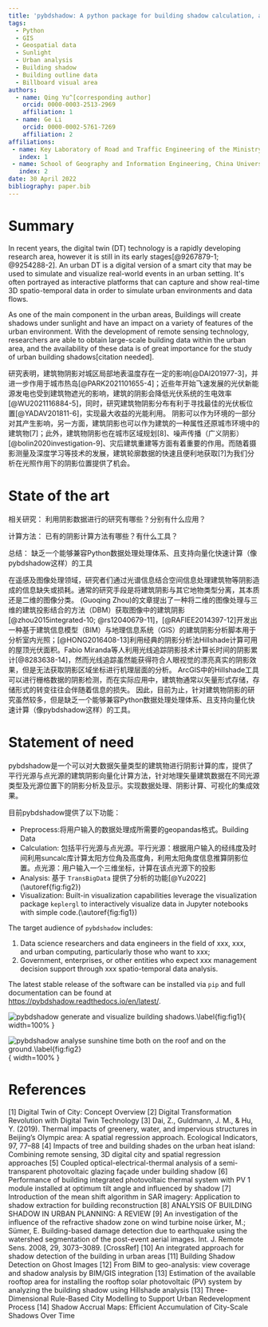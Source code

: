 ```yaml
---
title: 'pybdshadow: A python package for building shadow calculation, analysis and visualization'
tags:
  - Python
  - GIS
  - Geospatial data 
  - Sunlight 
  - Urban analysis 
  - Building shadow 
  - Building outline data 
  - Billboard visual area
authors:
  - name: Qing Yu^[corresponding author]
    orcid: 0000-0003-2513-2969
    affiliation: 1
  - name: Ge Li
    orcid: 0000-0002-5761-7269
    affiliation: 2
affiliations:
 - name: Key Laboratory of Road and Traffic Engineering of the Ministry of Education, Tongji University, 4800 Cao’an Road, Shanghai 201804, People’s Republic of China
   index: 1
 - name: School of Geography and Information Engineering, China University of Geosciences (Wuhan), Wuhan 430074, People’s Republic of China
   index: 2
date: 30 April 2022
bibliography: paper.bib
---
```

# Summary


In recent years, the digital twin (DT) technology is a rapidly developing research area, however it is still in its early stages[@9267879-1; @9254288-2]. An urban DT is a digital version of a smart city that may be used to simulate and visualize real-world events in an urban setting. It's often portrayed as interactive platforms that can capture and show real-time 3D spatio-temporal data in order to simulate urban environments and data flows.

As one of the main component in the urban areas, Buildings will create shadows under sunlight and have an impact on a variety of features of the urban environment. With the development of remote sensing technology, researchers are able to obtain large-scale building data within the urban area, and the availability of these data is of great importance for the study of urban building shadows[citation needed].

研究表明，建筑物阴影对城区局部地表温度存在一定的影响[@DAI201977-3]，并进一步作用于城市热岛[@PARK2021101655-4]；近些年开始飞速发展的光伏新能源发电也受到建筑物遮光的影响，建筑的阴影会降低光伏系统的生电效率[@WU2021116884-5]，同时，研究建筑物阴影分布有利于寻找最佳的光伏板位置[@YADAV201811-6]，实现最大收益的光能利用。
阴影可以作为环境的一部分对其产生影响，另一方面，建筑阴影也可以作为建筑的一种属性还原城市环境中的建筑物[7]；此外，建筑物阴影也在城市区域规划[8]、噪声传播（广义阴影）[@bolin2020investigation-9]、灾后建筑重建等方面有着重要的作用。而随着摄影测量及深度学习等技术的发展，建筑轮廓数据的快速且便利地获取[?]为我们分析在光照作用下的阴影位置提供了机会。

# State of the art

相关研究：
利用阴影数据进行的研究有哪些？分别有什么应用？

计算方法：
已有的阴影计算方法有哪些？有什么工具？

总结：
缺乏一个能够兼容Python数据处理处理体系、且支持向量化快速计算（像pybdshadow这样）的工具

在遥感及图像处理领域，研究者们通过光谱信息结合空间信息处理建筑物等阴影造成的信息缺失或损耗。通常的研究手段是将建筑阴影与其它地物类型分离，其本质还是二维的图像分类。
(Guoqing Zhou)的文章提出了一种将二维的图像处理与三维的建筑投影结合的方法（DBM）获取图像中的建筑阴影[@zhou2015integrated-10; @rs12040679-11]，[@RAFIEE2014397-12]开发出一种基于建筑信息模型（BIM）与地理信息系统（GIS）的建筑阴影分析脚本用于分析室内光照；[@HONG2016408-13]利用经典的阴影分析法Hillshade计算可用的屋顶光伏面积。Fabio Miranda等人利用光线追踪阴影技术计算长时间的阴影累计[@8283638-14]，然而光线追踪虽然能获得符合人眼视觉的漂亮真实的阴影效果，但是无法获取阴影区域坐标进行机理层面的分析。
ArcGIS中的Hillshade工具可以进行栅格数据的阴影检测，而在实际应用中，建筑物通常以矢量形式存储，存储形式的转变往往会伴随着信息的损失。
因此，目前为止，针对建筑物阴影的研究虽然较多，但是缺乏一个能够兼容Python数据处理处理体系、且支持向量化快速计算（像pybdshadow这样）的工具。

# Statement of need

pybdshadow是一个可以对大数据矢量类型的建筑物进行阴影计算的库，提供了平行光源与点光源的建筑阴影向量化计算方法，针对地理矢量建筑数据在不同光源类型及光源位置下的阴影分析及显示。实现数据处理、阴影计算、可视化的集成效果。

目前pybdshadow提供了以下功能：

- Preprocess:将用户输入的数据处理成所需要的geopandas格式。Building Data
- Calculation: 包括平行光源与点光源。平行光源：根据用户输入的经纬度及时间利用suncalc库计算太阳方位角及高度角，利用太阳角度信息推算阴影位置。点光源：用户输入一个三维坐标，计算在该点光源下的投影
- Analysis: 基于 `TransBigData` 提供了分析的功能[@Yu2022]
  (\autoref{fig:fig2})
- Visualization: Built-in visualization capabilities leverage the visualization package `keplergl` to interactively visualize data in Jupyter notebooks with simple code.(\autoref{fig:fig1})

The target audience of `pybdshadow` includes:

1. Data science researchers and data engineers in the field of xxx, xxx, and urban computing, particularly those who want to xxx;
2. Government, enterprises, or other entities who expect xxx management decision support through xxx spatio-temporal data analysis.

The latest stable release of the software can be installed via `pip` and full documentation can be found at https://pybdshadow.readthedocs.io/en/latest/.

![pybdshadow</code></code></code></code></code></code></code></code></code></code></code></code></code></code></code></code></code></code></code></code></code></code></code></code></code></code></code></code></code></code></code></code></code></code></code></code></code></code></code></code></code></code></code></code></code></code></code></code></code></code></code></code></code></code></code></code></code></code></code></code></code></code></code></code> generate and visualize building shadows.\label{fig:fig1}](image/paper/1651656857394.png){ width=100% }

![pybdshadow</code></code></code></code></code></code></code></code></code></code></code></code></code></code></code></code></code></code></code></code></code></code></code></code></code></code></code></code></code></code></code></code></code></code></code></code></code></code></code></code></code></code></code></code></code></code></code></code></code></code></code></code></code></code></code></code></code></code></code></code></code></code></code></code> analyse sunshine time both on the roof and on the ground.\label{fig:fig2}](image/paper/1651656639873.png){ width=100% }

# References

[1] Digital Twin of City: Concept Overview
[2] Digital Transformation Revolution with Digital Twin Technology
[3] Dai, Z., Guldmann, J. M., & Hu, Y. (2019). Thermal impacts of greenery, water, and impervious structures in Beijing’s Olympic area: A spatial regression approach. Ecological Indicators, 97, 77–88
[4] Impacts of tree and building shades on the urban heat island: Combining remote sensing, 3D digital city and spatial regression approaches
[5] Coupled optical-electrical-thermal analysis of a semi-transparent photovoltaic glazing façade under building shadow
[6] Performance of building integrated photovoltaic thermal system with PV 1 module installed at optimum tilt angle and influenced by shadow
[7] Introduction of the mean shift algorithm in SAR imagery: Application to shadow extraction for building reconstruction
[8] ANALYSIS OF BUILDING SHADOW IN URBAN PLANNING: A REVIEW
[9] An investigation of the influence of the refractive shadow zone on wind turbine noise
ürker, M.; Sümer, E. Building-based damage detection due to earthquake using the watershed segmentation
of the post-event aerial images. Int. J. Remote Sens. 2008, 29, 3073–3089. [CrossRef]
[10] An integrated approach for shadow detection of the building in urban areas
[11] Building Shadow Detection on Ghost Images
[12] From BIM to geo-analysis: view coverage and shadow analysis by BIM/GIS integration
[13] Estimation of the available rooftop area for installing the rooftop solar photovoltaic (PV) system by analyzing the building shadow using Hillshade analysis
[13] Three-Dimensional Rule-Based City Modelling to Support Urban Redevelopment Process
[14] Shadow Accrual Maps: Efficient Accumulation of City-Scale Shadows Over Time
